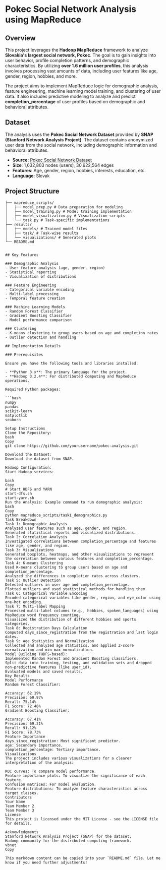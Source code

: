 # Pokec Social Network Analysis using MapReduce

## Overview
This project leverages the **Hadoop MapReduce** framework to analyze **Slovakia's largest social network, Pokec**. The goal is to gain insights into user behavior, profile completion patterns, and demographic characteristics. By utilizing **over 1.6 million user profiles**, this analysis involves processing vast amounts of data, including user features like age, gender, region, hobbies, and more.

The project aims to implement MapReduce logic for demographic analysis, feature engineering, machine learning model training, and clustering of user data. It also includes predictive modeling to analyze and predict **completion_percentage** of user profiles based on demographic and behavioral attributes.

## Dataset
The analysis uses the **Pokec Social Network Dataset** provided by **SNAP (Stanford Network Analysis Project)**. The dataset contains anonymized user data from the social network, including demographic information and behavioral attributes.

- **Source**: [Pokec Social Network Dataset](https://snap.stanford.edu/data/soc-Pokec.html)
- **Size**: 1,632,803 nodes (users), 30,622,564 edges
- **Features**: Age, gender, region, hobbies, interests, education, etc.
- **Language**: Slovak

## Project Structure
```plaintext
├── mapreduce_scripts/
│   ├── model_prep.py # Data preparation for modeling
│   ├── model_training.py # Model training implementation
│   ├── model_visualization.py # Visualization scripts
│   └── task.py # Task-specific implementations
├── results/
│   ├── models/ # Trained model files
│   ├── task/ # Task-wise results
│   └── visualizations/ # Generated plots
└── README.md


## Key Features

### Demographic Analysis
- User feature analysis (age, gender, region)
- Statistical reporting
- Visualization of distributions

### Feature Engineering
- Categorical variable encoding
- Multi-label processing
- Temporal feature creation

### Machine Learning Models
- Random Forest Classifier
- Gradient Boosting Classifier
- Model performance comparison

### Clustering
- K-means clustering to group users based on age and completion rates
- Outlier detection and handling

## Implementation Details

### Prerequisites

Ensure you have the following tools and libraries installed:

- **Python 3.x**: The primary language for the project.
- **Hadoop 3.2.4**: For distributed computing and MapReduce operations.

Required Python packages:

```bash
numpy
pandas
scikit-learn
matplotlib
seaborn

Setup Instructions
Clone the Repository:
bash
Copy
git clone https://github.com/yourusername/pokec-analysis.git

Download the Dataset:
Download the dataset from SNAP.

Hadoop Configuration:
Start Hadoop services:

bash
Copy
# Start HDFS and YARN
start-dfs.sh
start-yarn.sh
Run the Analysis: Example command to run demographic analysis:
bash
Copy
python mapreduce_scripts/task1_demographics.py
Task Breakdown
Task 1: Demographic Analysis
Analyzed user features such as age, gender, and region.
Generated statistical reports and visualized distributions.
Task 2: Correlation Analysis
Investigated correlations between completion_percentage and features like age, gender, and region.
Task 3: Visualizations
Generated boxplots, heatmaps, and other visualizations to represent the correlation between various features and completion_percentage.
Task 4: K-means Clustering
Used K-means clustering to group users based on age and completion_percentage.
Analyzed the differences in completion rates across clusters.
Task 5: Outlier Detection
Detected outliers in user age and completion_percentage.
Plotted outliers and used statistical methods for handling them.
Task 6: Categorical Variable Encoding
Encoded categorical variables like gender, region, and eye_color using one-hot encoding.
Task 7: Multi-label Mapping
Processed multi-label columns (e.g., hobbies, spoken_languages) using MapReduce word frequency counting.
Visualized the distribution of different hobbies and sports categories.
Task 8: Registration Days Calculation
Computed days_since_registration from the registration and last login dates.
Task 9: Age Statistics and Normalization
Collected and analyzed age statistics, and applied Z-score normalization and min-max normalization.
Model Building (HDFS-based):
Implemented Random Forest and Gradient Boosting classifiers.
Split data into training, testing, and validation sets and dropped non-predictive features (like user_id).
Evaluated models and saved results.
Key Results
Model Performance
Random Forest Classifier:

Accuracy: 62.19%
Precision: 69.97%
Recall: 75.14%
F1 Score: 72.46%
Gradient Boosting Classifier:

Accuracy: 67.41%
Precision: 69.31%
Recall: 91.12%
F1 Score: 78.73%
Feature Importance
days_since_registration: Most significant predictor.
age: Secondary importance.
completion_percentage: Tertiary importance.
Visualizations
The project includes various visualizations for a clearer interpretation of the analysis:

ROC curves: To compare model performance.
Feature importance plots: To visualize the significance of each feature.
Confusion matrices: For model evaluation.
Feature distributions: To analyze feature characteristics across target classes.
Contributors
Your Name
Team Member 2
Team Member 3
License
This project is licensed under the MIT License - see the LICENSE file for details.

Acknowledgments
Stanford Network Analysis Project (SNAP) for the dataset.
Hadoop community for the distributed computing framework.
vbnet
Copy

This markdown content can be copied into your `README.md` file. Let me know if you need further adjustments!